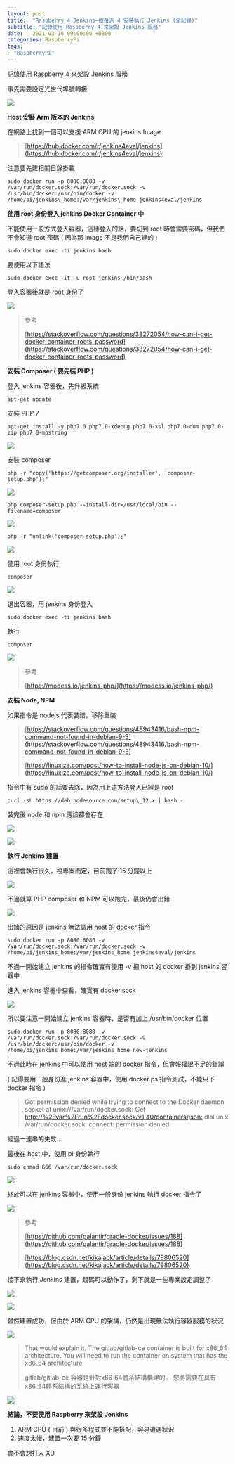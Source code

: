```yaml
---
layout: post
title:  "Raspberry 4 Jenkins—樹莓派 4 安裝執行 Jenkins (全記錄)"
subtitle: "記錄使用 Raspberry 4 來架設 Jenkins 服務"
date:   2021-03-16 09:00:00 +0800
categories: RaspberryPi
tags:
- "RaspberryPi"
---
```


記錄使用 Raspberry 4 來架設 Jenkins 服務

事先需要設定光世代埠號轉接

![](/images/medium/1__Fk0IpcxkMZt2CmgmPpLVsA.png)

**Host 安裝 Arm 版本的 Jenkins**

在網路上找到一個可以支援 ARM CPU 的 jenkins Image

> [https://hub.docker.com/r/jenkins4eval/jenkins](https://hub.docker.com/r/jenkins4eval/jenkins)

注意要先建相關目錄掛載

`sudo docker run -p 8080:8080 -v /var/run/docker.sock:/var/run/docker.sock -v /usr/bin/docker:/usr/bin/docker -v /home/pi/jenkins\_home:/var/jenkins\_home jenkins4eval/jenkins`

**使用 root 身份登入 jenkins Docker Container 中**

不能使用一般方式登入容器，這樣登入的話，要切到 root 時會需要密碼，但我們不會知道 root 密碼 ( 因為那 image 不是我們自己建的 )

`sudo docker exec -ti jenkins bash`

要使用以下語法

`sudo docker exec -it -u root jenkins /bin/bash`

登入容器後就是 root 身份了

![](/images/medium/1__j__JQw6ptGR__KM5E2p5EMkw.png)

> 參考
>
> [https://stackoverflow.com/questions/33272054/how-can-i-get-docker-container-roots-password](https://stackoverflow.com/questions/33272054/how-can-i-get-docker-container-roots-password)

**安裝 Composer ( 要先裝 PHP )**

登入 jenkins 容器後，先升級系統

`apt-get update`

安裝 PHP 7

`apt-get install -y php7.0 php7.0-xdebug php7.0-xsl php7.0-dom php7.0-zip php7.0-mbstring`

![](/images/medium/1__N__Fs2Cx95vNnk9yKqyACYA.png)

安裝 composer

`php -r "copy('https://getcomposer.org/installer', 'composer-setup.php');"`

![](/images/medium/1__FUeU822__9bxuMAREVYO0fA.png)

`php composer-setup.php --install-dir=/usr/local/bin --filename=composer`

![](/images/medium/1__LXf__kcwBkkqRv__Ux0ENWMA.png)

`php -r "unlink('composer-setup.php');"`

![](/images/medium/1__KpRNwUDV5FaUVp12Cy2HIQ.png)

使用 root 身份執行

`composer`

![](/images/medium/1__hQUNFfzqci6PVPc0B712EQ.png)

退出容器，用 jenkins 身份登入

`sudo docker exec -ti jenkins bash`

執行

`composer`

![](/images/medium/1__HZasvWaKVDLoNYfO0dQ5lw.png)

> 參考
>
> [https://modess.io/jenkins-php/](https://modess.io/jenkins-php/)

**安裝 Node, NPM**

如果指令是 nodejs 代表裝錯，移除重裝

> [https://stackoverflow.com/questions/48943416/bash-npm-command-not-found-in-debian-9-3](https://stackoverflow.com/questions/48943416/bash-npm-command-not-found-in-debian-9-3)
>
> [https://linuxize.com/post/how-to-install-node-js-on-debian-10/](https://linuxize.com/post/how-to-install-node-js-on-debian-10/)

指令中有 sudo 的話要去除，因為用上述方法登入已經是 root

`curl -sL https://deb.nodesource.com/setup\_12.x | bash -`

裝完後 node 和 npm 應該都會存在

![](/images/medium/1__VzyAPEbbGHZ2LFb7bC4TUQ.png)

![](/images/medium/1__igTUbQ8KJz__m4o0Ujdj7qQ.png)

**執行 Jenkins 建置**

這裡會執行很久，視專案而定，目前跑了 15 分鐘以上

![](/images/medium/1__NXT__mPrCmnZDixhlOjo63w.png)

不過就算 PHP composer 和 NPM 可以跑完，最後仍會出錯

![](/images/medium/1__cAUI8QU90XVlGIh12xtNGA.png)

出錯的原因是 jenkins 無法調用 host 的 docker 指令

`sudo docker run -p 8080:8080 -v /var/run/docker.sock:/var/run/docker.sock -v /home/pi/jenkins_home:/var/jenkins_home jenkins4eval/jenkins`

不過一開始建立 jenkins 的指令確實有使用 -v 把 host 的 docker 掛到 jenkins 容器中

進入 jenkins 容器中查看，確實有 docker.sock

![](/images/medium/1__ntoSzX9rtcBDMTr0XzLFnw.png)

所以要注意一開始建立 jenkins 容器時，是否有加上 /usr/bin/docker 位置

`sudo docker run -p 8080:8080 -v /var/run/docker.sock:/var/run/docker.sock -v /usr/bin/docker:/usr/bin/docker -v /home/pi/jenkins_home:/var/jenkins_home new-jenkins`

不過此時在 jenkins 中可以使用 host 端的 docker 指令，但會報權限不足的錯誤

( 記得要用一般身份進 jenkins 容器中，使用 docker ps 指令測試，不能只下 docker 指令 )

> Got permission denied while trying to connect to the Docker daemon socket at unix:///var/run/docker.sock: Get [http://%2Fvar%2Frun%2Fdocker.sock/v1.40/containers/json:](http://%2Fvar%2Frun%2Fdocker.sock/v1.40/containers/json:) dial unix /var/run/docker.sock: connect: permission denied

經過一連串的失敗…

最後在 host 中，使用 pi 身份執行

`sudo chmod 666 /var/run/docker.sock`

![](/images/medium/1__XLlDW2Cqi5jU2j__teLcKYQ.png)

終於可以在 jenkins 容器中，使用一般身份 jenkins 執行 docker 指令了

![](/images/medium/1__Vde5gZKrFjDPzGbUlPXsow.png)

> 參考
>
> [https://github.com/palantir/gradle-docker/issues/188](https://github.com/palantir/gradle-docker/issues/188)
>
> [https://blog.csdn.net/kikajack/article/details/79806520](https://blog.csdn.net/kikajack/article/details/79806520)

接下來執行 Jenkins 建置，起碼可以動作了，剩下就是一些專案設定調整了

![](/images/medium/1__YdaU3a__ZMTHtH0L6c8iGbQ.png)

![](/images/medium/1__wBiPoPSkLqt__RB__y4Iz7lg.png)

雖然建置成功，但由於 ARM CPU 的架構，仍然是出現無法執行容器服務的狀況

![](/images/medium/1__n8QG6OWS90Ljdsk__7ABV8w.png)

> That would explain it. The gitlab/gitlab-ce container is built for x86_64 architecture. You will need to run the container on system that has the x86_64 architecture.
>
> gitlab/gitlab-ce 容器是針對x86_64體系結構構建的。 您將需要在具有x86_64體系結構的系統上運行容器

![](/images/medium/1__NHtfr9FINTWyGOSShO5c1Q.png)

**結論，不要使用 Raspberry 來架設 Jenkins**

1. ARM CPU ( 目前 ) 與很多程式並不能搭配，容易遭遇狀況
2. 速度太慢，建置一次要 15 分鐘

會不會想打人 XD